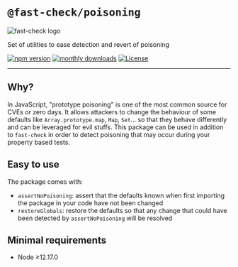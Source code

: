 # `@fast-check/poisoning`

![fast-check logo](https://media.githubusercontent.com/media/dubzzz/fast-check/main/website/static/img/logo.png)

Set of utilities to ease detection and revert of poisoning

<a href="https://badge.fury.io/js/@fast-check%2Fpoisoning"><img src="https://badge.fury.io/js/@fast-check%2Fpoisoning.svg" alt="npm version" /></a>
<a href="https://www.npmjs.com/package/@fast-check/poisoning"><img src="https://img.shields.io/npm/dm/@fast-check%2Fpoisoning" alt="monthly downloads" /></a>
<a href="https://github.com/dubzzz/fast-check/blob/main/packages/poisoning/LICENSE"><img src="https://img.shields.io/npm/l/@fast-check%2Fpoisoning.svg" alt="License" /></a>

---

## Why?

In JavaScript, "prototype poisoning" is one of the most common source for CVEs or zero days. It allows attackers to change the behaviour of some defaults like `Array.prototype.map`, `Map`, `Set`... so that they behave differently and can be leveraged for evil stuffs. This package can be used in addition to `fast-check` in order to detect poisoning that may occur during your property based tests.

## Easy to use

The package comes with:

- `assertNoPoisoning`: assert that the defaults known when first importing the package in your code have not been changed
- `restoreGlobals`: restore the defaults so that any change that could have been detected by `assertNoPoisoning` will be resolved

## Minimal requirements

- Node ≥12.17.0
